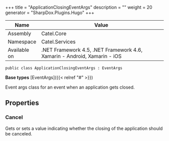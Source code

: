

+++
title = "ApplicationClosingEventArgs" 
description = ""
weight = 20
generator = "SharpDox.Plugins.Hugo"
+++

Name|Value
---|---
Assembly|Catel.Core
Namespace|Catel.Services
Available on|.NET Framework 4.5, .NET Framework 4.6, Xamarin - Android, Xamarin - iOS

```
public class ApplicationClosingEventArgs : EventArgs
```

**Base types**
[EventArgs]({{< relref "#" >}})

Event args class for an event when an application gets closed.

## Properties

### Cancel

Gets or sets a value indicating whether the closing of the application should be canceled.

